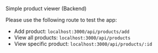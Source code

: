 Simple product viewer (Backend)

Please use the following route to test the app:

- Add product: `localhost:3000/api/products/add`
- View all products: `localhost:3000/api/products`
- View specific product: `localhost:3000/api/products/:id`